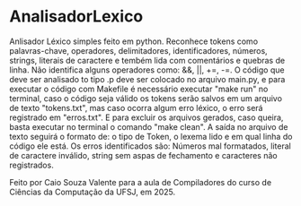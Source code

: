 # AnalisadorLexico
Anlisador Léxico simples feito em python.
Reconhece tokens como palavras-chave, operadores, delimitadores, identificadores, números, strings, literais de caractere e 
tembém lida com comentários e quebras de linha.
Não identifica alguns operadores como: &&, ||, +=, -=.
O código que deve ser analisado to tipo .p deve ser colocado no arquivo main.py, e para executar o código com Makefile é necessário executar "make run" no terminal, caso o código seja válido os tokens serão salvos em um arquivo de texto "tokens.txt", mas caso ocorra algum erro léxico, o erro será registrado em "erros.txt". E para excluir os arquivos gerados, caso queira, basta executar no terminal o comando "make clean".
A saída no arquivo de texto seguirá o formato de: o tipo de Token, o lexema lido e em qual linha do código ele está. 
Os erros identificados são: Números mal formatados, literal de caractere inválido, string sem aspas de fechamento e caracteres não registrados.

Feito por Caio Souza Valente para a aula de Compiladores do curso de Ciências da Computação da UFSJ, em 2025.
